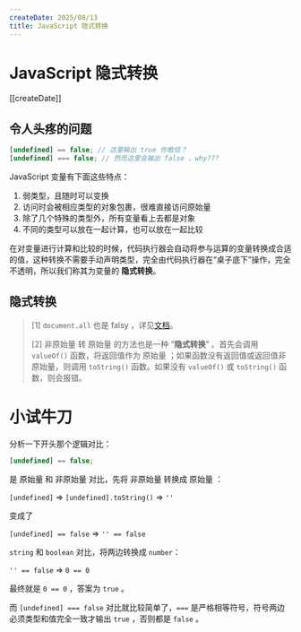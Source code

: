 ```yaml
---
createDate: 2025/08/13
title: JavaScript 隐式转换
---
```


# JavaScript 隐式转换

[[createDate]]

## 令人头疼的问题

```JavaScript
[undefined] == false; // 这里输出 true 你敢信？
[undefined] === false; // 然而这里会输出 false ，why???
```

JavaScript 变量有下面这些特点：

1. 弱类型，且随时可以变换
2. 访问时会被相应类型的对象包裹，很难直接访问原始量
3. 除了几个特殊的类型外，所有变量看上去都是对象
4. 不同的类型可以放在一起计算，也可以放在一起比较

在对变量进行计算和比较的时候，代码执行器会自动将参与运算的变量转换成合适的值，这种转换不需要手动声明类型，完全由代码执行器在“桌子底下”操作，完全不透明，所以我们称其为变量的 **隐式转换**。

## 隐式转换

<!--@include: ./mermaid.md-->

> \[<span id="falsy">1</span>\] `document.all` 也是 falsy ，详见[文档](https://developer.mozilla.org/en-US/docs/Glossary/Falsy)。
>
> \[<span id="toPrimitive">2</span>\] 非原始量 转 原始量 的方法也是一种 “**隐式转换**” 。首先会调用 `valueOf()` 函数，将返回值作为 原始量 ；如果函数没有返回值或返回值非原始量，则调用 `toString()` 函数。如果没有 `valueOf()` 或 `toString()` 函数，则会报错。

# 小试牛刀

分析一下开头那个逻辑对比：

```JavaScript
[undefined] == false;
```

是 原始量 和 非原始量 对比，先将 非原始量 转换成 原始量 ：

`[undefined]` => `[undefined].toString()` => `''`

变成了

`[undefined] == false` => `'' == false`

`string` 和 `boolean` 对比，将两边转换成 `number`：

`'' == false` => `0 == 0`

最终就是 `0 == 0` ，答案为 `true` 。

而 `[undefined] === false` 对比就比较简单了，`===` 是严格相等符号，符号两边必须类型和值完全一致才输出 `true` ，否则都是 `false` 。
